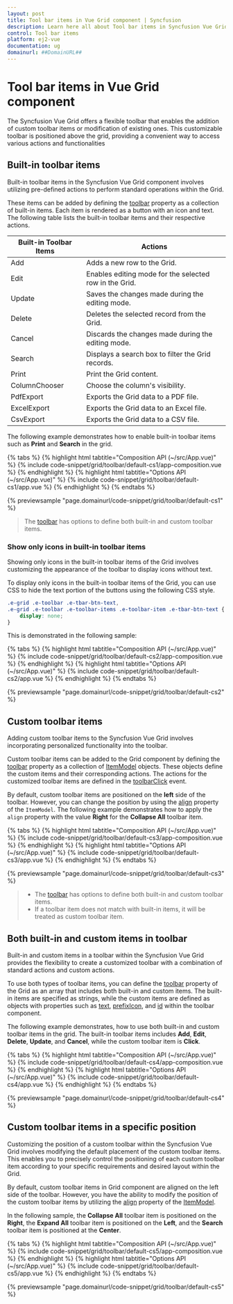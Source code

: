 ```yaml
---
layout: post
title: Tool bar items in Vue Grid component | Syncfusion
description: Learn here all about Tool bar items in Syncfusion Vue Grid component of Syncfusion Essential JS 2 and more.
control: Tool bar items 
platform: ej2-vue
documentation: ug
domainurl: ##DomainURL##
---
```


# Tool bar items in Vue Grid component

The Syncfusion Vue Grid offers a flexible toolbar that enables the addition of custom toolbar items or modification of existing ones. This customizable toolbar is positioned above the grid, providing a convenient way to access various actions and functionalities

## Built-in toolbar items

Built-in toolbar items in the Syncfusion Vue Grid component involves utilizing pre-defined actions to perform standard operations within the Grid.

These items can be added by defining the [toolbar](https://ej2.syncfusion.com/vue/documentation/api/grid/#toolbar) property as a collection of built-in items. Each item is rendered as a button with an icon and text. The following table lists the built-in toolbar items and their respective actions.

| Built-in Toolbar Items | Actions |
|------------------------|---------|
| Add | Adds a new row to the Grid.|
| Edit | Enables editing mode for the selected row in the Grid.|
| Update | Saves the changes made during the editing mode.|
| Delete | Deletes the selected record from the Grid.|
| Cancel | Discards the changes made during the editing mode.|
| Search | Displays a search box to filter the Grid records.|
| Print | Print the Grid content.|
| ColumnChooser | Choose the column's visibility.|
| PdfExport | Exports the Grid data to a PDF file.|
| ExcelExport | Exports the Grid data to an Excel file.|
| CsvExport | Exports the Grid data to a CSV file.|

The following example demonstrates how to enable built-in toolbar items such as **Print** and **Search** in the grid.

{% tabs %}
{% highlight html tabtitle="Composition API (~/src/App.vue)" %}
{% include code-snippet/grid/toolbar/default-cs1/app-composition.vue %}
{% endhighlight %}
{% highlight html tabtitle="Options API (~/src/App.vue)" %}
{% include code-snippet/grid/toolbar/default-cs1/app.vue %}
{% endhighlight %}
{% endtabs %}
        
{% previewsample "page.domainurl/code-snippet/grid/toolbar/default-cs1" %}

> The [toolbar](https://ej2.syncfusion.com/vue/documentation/api/grid/#toolbar) has options to define both built-in and custom toolbar items.

### Show only icons in built-in toolbar items

Showing only icons in the built-in toolbar items of the Grid involves customizing the appearance of the toolbar to display icons without text.

To display only icons in the built-in toolbar items of the Grid, you can use CSS to hide the text portion of the buttons using the following CSS style.

```css
.e-grid .e-toolbar .e-tbar-btn-text, 
.e-grid .e-toolbar .e-toolbar-items .e-toolbar-item .e-tbar-btn-text {
    display: none;   
}
```

This is demonstrated in the following sample:

{% tabs %}
{% highlight html tabtitle="Composition API (~/src/App.vue)" %}
{% include code-snippet/grid/toolbar/default-cs2/app-composition.vue %}
{% endhighlight %}
{% highlight html tabtitle="Options API (~/src/App.vue)" %}
{% include code-snippet/grid/toolbar/default-cs2/app.vue %}
{% endhighlight %}
{% endtabs %}
        
{% previewsample "page.domainurl/code-snippet/grid/toolbar/default-cs2" %}

## Custom toolbar items

Adding custom toolbar items to the Syncfusion Vue Grid involves incorporating personalized functionality into the toolbar.

Custom toolbar items can be added to the Grid component by defining the [toolbar](https://ej2.syncfusion.com/vue/documentation/api/grid/#toolbar) property as a collection of [ItemModel](https://ej2.syncfusion.com/vue/documentation/api/toolbar/itemModel) objects. These objects define the custom items and their corresponding actions. The actions for the customized toolbar items are defined in the [toolbarClick](https://ej2.syncfusion.com/vue/documentation/api/grid/#toolbarclick) event.

By default, custom toolbar items are positioned on the **left** side of the toolbar. However, you can change the position by using the [align](https://ej2.syncfusion.com/vue/documentation/api/toolbar/itemModel/#align) property of the `ItemModel`. The following example demonstrates how to apply the `align` property with the value **Right** for the **Collapse All** toolbar item.

{% tabs %}
{% highlight html tabtitle="Composition API (~/src/App.vue)" %}
{% include code-snippet/grid/toolbar/default-cs3/app-composition.vue %}
{% endhighlight %}
{% highlight html tabtitle="Options API (~/src/App.vue)" %}
{% include code-snippet/grid/toolbar/default-cs3/app.vue %}
{% endhighlight %}
{% endtabs %}
        
{% previewsample "page.domainurl/code-snippet/grid/toolbar/default-cs3" %}

> * The [toolbar](https://ej2.syncfusion.com/vue/documentation/api/grid/#toolbar) has options to define both built-in and custom toolbar items.
> * If a toolbar item does not match with built-in items, it will be treated as custom toolbar item.

## Both built-in and custom items in toolbar

Built-in and custom items in a toolbar within the Syncfusion Vue Grid provides the flexibility to create a customized toolbar with a combination of standard actions and custom actions.

To use both types of toolbar items, you can define the [toolbar](https://ej2.syncfusion.com/vue/documentation/api/grid/#toolbar) property of the Grid as an array that includes both built-in and custom items. The built-in items are specified as strings, while the custom items are defined as objects with properties such as [text](https://ej2.syncfusion.com/vue/documentation/api/toolbar/itemModel/#text), [prefixIcon](https://ej2.syncfusion.com/vue/documentation/api/toolbar/itemModel/#prefixicon), and [id](https://ej2.syncfusion.com/vue/documentation/api/toolbar/itemModel/#id) within the toolbar component.

The following example demonstrates, how to use both built-in and custom toolbar items in the grid. The built-in toolbar items includes **Add**, **Edit**, **Delete**, **Update**, and **Cancel**, while the custom toolbar item is **Click**.

{% tabs %}
{% highlight html tabtitle="Composition API (~/src/App.vue)" %}
{% include code-snippet/grid/toolbar/default-cs4/app-composition.vue %}
{% endhighlight %}
{% highlight html tabtitle="Options API (~/src/App.vue)" %}
{% include code-snippet/grid/toolbar/default-cs4/app.vue %}
{% endhighlight %}
{% endtabs %}
        
{% previewsample "page.domainurl/code-snippet/grid/toolbar/default-cs4" %}

## Custom toolbar items in a specific position

Customizing the position of a custom toolbar within the Syncfusion Vue Grid involves modifying the default placement of the custom toolbar items. This enables you to precisely control the positioning of each custom toolbar item according to your specific requirements and desired layout within the Grid.

By default, custom toolbar items in Grid component are aligned on the left side of the toolbar. However, you have the ability to modify the position of the custom toolbar items by utilizing the [align](https://ej2.syncfusion.com/vue/documentation/api/toolbar/itemModel#align) property of the [ItemModel](https://ej2.syncfusion.com/vue/documentation/api/toolbar/itemModel).

In the following sample, the **Collapse All** toolbar item is positioned on the **Right**, the **Expand All** toolbar item is positioned on the **Left**, and the **Search** toolbar item is positioned at the **Center**.

{% tabs %}
{% highlight html tabtitle="Composition API (~/src/App.vue)" %}
{% include code-snippet/grid/toolbar/default-cs5/app-composition.vue %}
{% endhighlight %}
{% highlight html tabtitle="Options API (~/src/App.vue)" %}
{% include code-snippet/grid/toolbar/default-cs5/app.vue %}
{% endhighlight %}
{% endtabs %}
        
{% previewsample "page.domainurl/code-snippet/grid/toolbar/default-cs5" %}